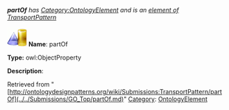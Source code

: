 ___partOf__ has [Category:OntologyElement](../../Category/OntologyElement.md "Category:OntologyElement") and is an [element of](../../Property/ElementOf.md "Property:ElementOf") [TransportPattern](../../Submissions/TransportPattern.md "Submissions:TransportPattern")_


  




[![ObjectProperty](../../images/thumb/c/c3/ObjectProperty.gif/45px-ObjectProperty.gif)](../../Image/ObjectProperty.gif.md "ObjectProperty")
__Name__: partOf 


__Type:__ owl:ObjectProperty 


__Description__: 





Retrieved from "[http://ontologydesignpatterns.org/wiki/Submissions:TransportPattern/partOf](../../Submissions/GO_Top/partOf.md)"
 [Category](http://ontologydesignpatterns.org/wiki/Special:Categories "Special:Categories"): [OntologyElement](../../Category/OntologyElement.md "Category:OntologyElement")
